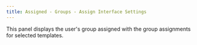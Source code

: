 ```yaml
---
title: Assigned - Groups - Assign Interface Settings
---
```



This panel displays the user's group assigned with the group assignments  for selected templates.
